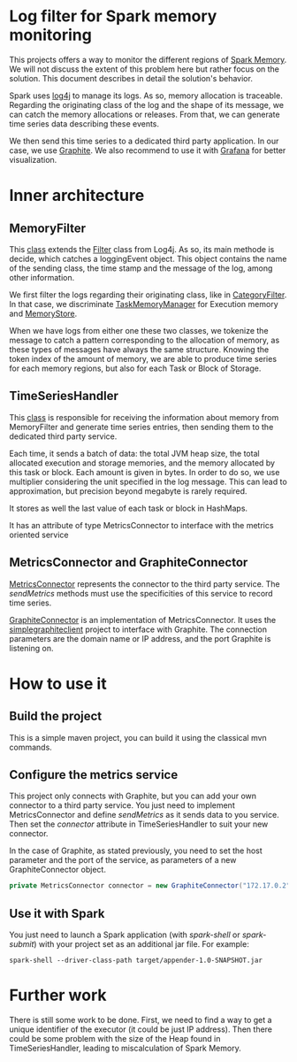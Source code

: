 # Log filter for Spark memory monitoring

This projects offers a way to monitor the different regions of [Spark Memory](https://0x0fff.com/spark-memory-management/). We will not discuss the extent of this problem here but rather focus on the solution. This document describes in detail the solution's behavior.

Spark uses [log4j](https://logging.apache.org/log4j/2.x/) to manage its logs. As so, memory allocation is traceable. Regarding the originating class of the log and the shape of its message, we can catch the memory allocations or releases. From that, we can generate time series data describing these events.

We then send this time series to a dedicated third party application. In our case, we use [Graphite](https://graphiteapp.org/). We also recommend to use it with [Grafana](https://grafana.com/) for better visualization.

# Inner architecture

## MemoryFilter

This [class](src/main/java/com/smile/huber/spark/metrics/log/filter/MemoryFilter.java) extends the [Filter](https://logging.apache.org/log4j/1.2/apidocs/org/apache/log4j/spi/Filter.html) class from Log4j. As so, its main methode is decide, which catches a loggingEvent object. This object contains the name of the sending class, the time stamp and the message of the log, among other information.

We first filter the logs regarding their originating class, like in [CategoryFilter](/src/java/main/com/smile/huber/spark.metrics.log.filter.CategoryFilter). In that case, we discriminate [TaskMemoryManager](https://github.com/apache/spark/blob/master/core/src/main/java/org/apache/spark/memory/TaskMemoryManager.java) for Execution memory and [MemoryStore](https://github.com/apache/spark/blob/master/core/src/main/scala/org/apache/spark/storage/memory/MemoryStore.scala).

When we have logs from either one these two classes, we tokenize the message to catch a pattern corresponding to the allocation of memory, as these types of messages have always the same structure. Knowing the token index of the amount of memory, we are able to produce time series for each memory regions, but also for each Task or Block of Storage.

## TimeSeriesHandler

This [class](src/main/java/com/smile/huber/spark/metrics/TimeSeriesHandler.java) is responsible for receiving the information about memory from MemoryFilter and generate time series entries, then sending them to the dedicated third party service.

Each time, it sends a batch of data: the total JVM heap size, the total allocated execution and storage memories, and the memory allocated by this task or block. Each amount is given in bytes. In order to do so, we use multiplier considering the unit specified in the log message. This can lead to approximation, but precision beyond megabyte is rarely required.

It stores as well the last value of each task or block in HashMaps.

It has an attribute of type MetricsConnector to interface with the metrics oriented service

## MetricsConnector and GraphiteConnector

[MetricsConnector](/src/main/java/com/smile/huber/spark/metrics/MetricsConnector.java) represents the connector to the third party service. The *sendMetrics* methods must use the specificities of this service to record time series.

[GraphiteConnector](src/main/java/com/smile/huber/spark/metrics/GraphiteConnector.java) is an implementation of MetricsConnector. It uses the [simplegraphiteclient](https://github.com/awin/simplegraphiteclient) project to interface with Graphite. The connection parameters are the domain name or IP address, and the port Graphite is listening on.

# How to use it

## Build the project

This is a simple maven project, you can build it using the classical mvn commands.

## Configure the metrics service

This project only connects with Graphite, but you can add your own connector to a third party service. You just need to implement MetricsConnector and define *sendMetrics* as it sends data to you service. Then set the *connector* attribute in TimeSeriesHandler to suit your new connector.

In the case of Graphite, as stated previously, you need to set the host  parameter and the port of the service, as parameters of a new GraphiteConnector object.

```java
private MetricsConnector connector = new GraphiteConnector("172.17.0.2", 2003);
```

## Use it with Spark

You just need to launch a Spark application (with *spark-shell* or *spark-submit*) with your project set as an additional jar file. For example:

```shell
spark-shell --driver-class-path target/appender-1.0-SNAPSHOT.jar
```

# Further work

There is still some work to be done. First, we need to find a way to get a unique identifier of the executor (it could be just IP address). Then there  could be some problem with the size of the Heap found in TimeSeriesHandler, leading to miscalculation of Spark Memory.